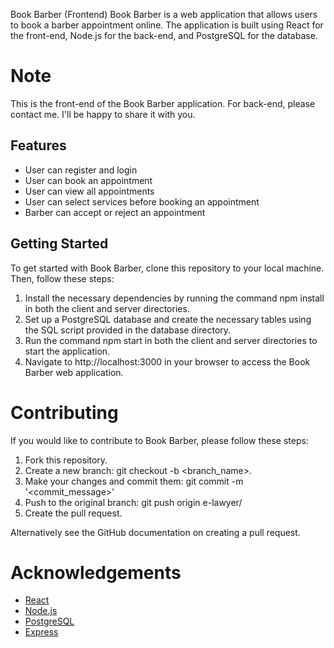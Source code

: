 Book Barber (Frontend)
Book Barber is a web application that allows users to book a barber appointment online. The application is built using React for the front-end, Node.js for the back-end, and PostgreSQL for the database.

# Note
This is the front-end of the Book Barber application. For back-end, please contact me. I'll be happy to share it with you.

## Features
- User can register and login
- User can book an appointment
- User can view all appointments
- User can select services before booking an appointment
- Barber can accept or reject an appointment

## Getting Started
To get started with Book Barber, clone this repository to your local machine. Then, follow these steps:

1. Install the necessary dependencies by running the command npm install in both the client and server directories.
2. Set up a PostgreSQL database and create the necessary tables using the SQL script provided in the database directory.
3. Run the command npm start in both the client and server directories to start the application.
4. Navigate to http://localhost:3000 in your browser to access the Book Barber web application.

# Contributing
If you would like to contribute to Book Barber, please follow these steps:

1. Fork this repository.
2. Create a new branch: git checkout -b <branch_name>.
3. Make your changes and commit them: git commit -m '<commit_message>'
4. Push to the original branch: git push origin e-lawyer/<location>
5. Create the pull request.

Alternatively see the GitHub documentation on creating a pull request.

# Acknowledgements
- [React](https://reactjs.org/)
- [Node.js](https://nodejs.org/en/)
- [PostgreSQL](https://www.postgresql.org/)
- [Express](https://expressjs.com/)
